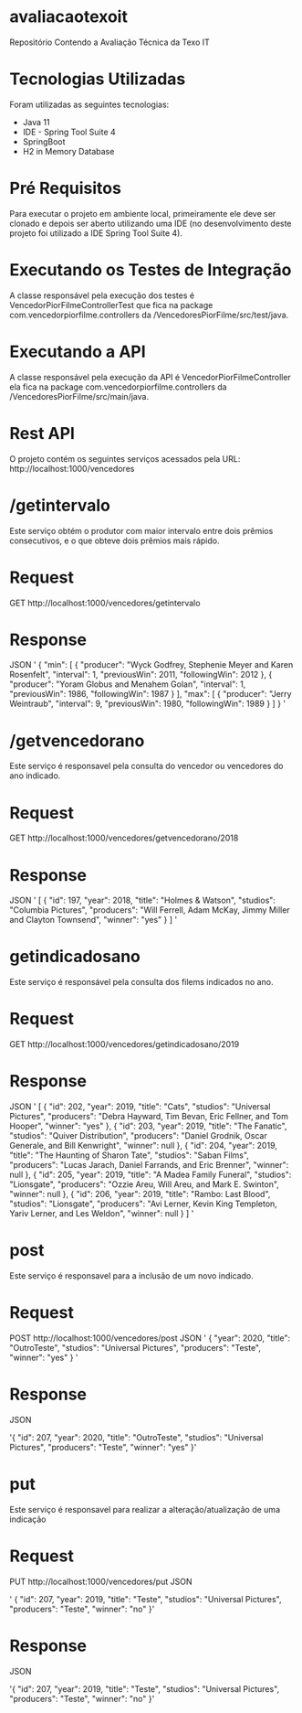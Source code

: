 # avaliacaotexoit
Repositório Contendo a Avaliação Técnica da Texo IT


# Tecnologias Utilizadas
Foram utilizadas as seguintes tecnologias:
- Java 11
- IDE - Spring Tool Suite 4
- SpringBoot 
- H2 in Memory Database


# Pré Requisitos
Para executar o projeto em ambiente local, primeiramente ele deve ser clonado e depois ser aberto utilizando uma IDE (no desenvolvimento deste projeto foi utilizado a IDE Spring Tool Suite 4).


# Executando os Testes de Integração
A classe responsável pela execução dos testes é VencedorPiorFilmeControllerTest que fica na package com.vencedorpiorfilme.controllers da /VencedoresPiorFilme/src/test/java.


# Executando a API
A classe responsável pela execução da API é VencedorPiorFilmeController ela fica na package com.vencedorpiorfilme.controllers da /VencedoresPiorFilme/src/main/java.


# Rest API
O projeto contém os seguintes serviços acessados pela URL: http://localhost:1000/vencedores

# /getintervalo
Este serviço obtém o produtor com maior intervalo entre dois prêmios consecutivos, e o que
obteve dois prêmios mais rápido.
# Request
GET http://localhost:1000/vencedores/getintervalo
# Response
JSON
'
{
    "min": [
        {
            "producer": "Wyck Godfrey, Stephenie Meyer and Karen Rosenfelt",
            "interval": 1,
            "previousWin": 2011,
            "followingWin": 2012
        },
        {
            "producer": "Yoram Globus and Menahem Golan",
            "interval": 1,
            "previousWin": 1986,
            "followingWin": 1987
        }
    ],
    "max": [
        {
            "producer": "Jerry Weintraub",
            "interval": 9,
            "previousWin": 1980,
            "followingWin": 1989
        }
    ]
}
'
# /getvencedorano
Este serviço é responsavel pela consulta do vencedor ou vencedores do ano indicado.
# Request
GET http://localhost:1000/vencedores/getvencedorano/2018
# Response
JSON
'
[
    {
        "id": 197,
        "year": 2018,
        "title": "Holmes & Watson",
        "studios": "Columbia Pictures",
        "producers": "Will Ferrell, Adam McKay, Jimmy Miller and Clayton Townsend",
        "winner": "yes"
    }
]
'
# getindicadosano
Este serviço é responsável pela consulta dos filems indicados no ano.
# Request
GET http://localhost:1000/vencedores/getindicadosano/2019
# Response
JSON
'
[
    {
        "id": 202,
        "year": 2019,
        "title": "Cats",
        "studios": "Universal Pictures",
        "producers": "Debra Hayward, Tim Bevan, Eric Fellner, and Tom Hooper",
        "winner": "yes"
    },
    {
        "id": 203,
        "year": 2019,
        "title": "The Fanatic",
        "studios": "Quiver Distribution",
        "producers": "Daniel Grodnik, Oscar Generale, and Bill Kenwright",
        "winner": null
    },
    {
        "id": 204,
        "year": 2019,
        "title": "The Haunting of Sharon Tate",
        "studios": "Saban Films",
        "producers": "Lucas Jarach, Daniel Farrands, and Eric Brenner",
        "winner": null
    },
    {
        "id": 205,
        "year": 2019,
        "title": "A Madea Family Funeral",
        "studios": "Lionsgate",
        "producers": "Ozzie Areu, Will Areu, and Mark E. Swinton",
        "winner": null
    },
    {
        "id": 206,
        "year": 2019,
        "title": "Rambo: Last Blood",
        "studios": "Lionsgate",
        "producers": "Avi Lerner, Kevin King Templeton, Yariv Lerner, and Les Weldon",
        "winner": null
    }
]
'

# post
Este serviço é responsavel para a inclusão de um novo indicado.
# Request
POST http://localhost:1000/vencedores/post 
JSON
'
   {
        "year": 2020,
        "title": "OutroTeste",
        "studios": "Universal Pictures",
        "producers": "Teste",
        "winner": "yes"
    }
'    

# Response
JSON

'{
    "id": 207,
    "year": 2020,
    "title": "OutroTeste",
    "studios": "Universal Pictures",
    "producers": "Teste",
    "winner": "yes"
}'

# put
Este serviço é responsavel para realizar a alteração/atualização de uma indicação
# Request
PUT http://localhost:1000/vencedores/put
JSON

'    {
    	"id": 207,
        "year": 2019,
        "title": "Teste",
        "studios": "Universal Pictures",
        "producers": "Teste",
        "winner": "no"
    }'

# Response
JSON

'{
    "id": 207,
    "year": 2019,
    "title": "Teste",
    "studios": "Universal Pictures",
    "producers": "Teste",
    "winner": "no"
}'

